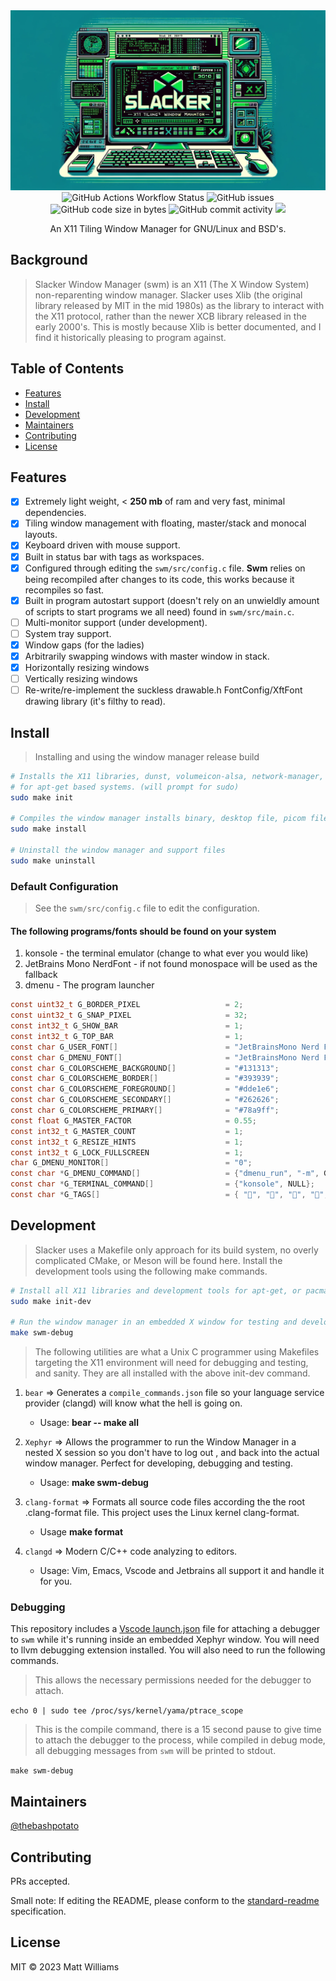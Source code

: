 <div align="center">
   <img src="assets/slacker0.png">
   <img alt="GitHub Actions Workflow Status" src="https://img.shields.io/github/actions/workflow/status/thebashpotato/slacker/c-cpp.yml?branch=main&style=for-the-badge&logo=ubuntu&label=Linux%20Build">
   <img alt="GitHub issues" src="https://img.shields.io/github/issues/thebashpotato/slacker?style=for-the-badge&logo=github">
   <img alt="GitHub code size in bytes" src="https://img.shields.io/github/languages/code-size/thebashpotato/slacker?style=for-the-badge&logo=github">
   <img alt="GitHub commit activity" src="https://img.shields.io/github/commit-activity/y/thebashpotato/slacker?style=for-the-badge&logo=github">
   <img src="https://img.shields.io/badge/C-00599C?style=for-the-badge&logo=c&logoColor=white">

   <br>
   <p>An X11 Tiling Window Manager for GNU/Linux and BSD's.</p>
</div>

## Background

> Slacker Window Manager (swm) is an X11 (The X Window System) non-reparenting window manager.
> Slacker uses Xlib (the original library released by MIT in the mid 1980s) as the library to interact with the X11 protocol,
> rather than the newer XCB library released in the early 2000's. This is mostly because Xlib is better documented, and I find
> it historically pleasing to program against.

## Table of Contents

- [Features](#features)
- [Install](#install)
- [Development](#development)
- [Maintainers](#maintainers)
- [Contributing](#contributing)
- [License](#license)

## Features

- [x] Extremely light weight, < **250 mb** of ram and very fast, minimal dependencies.
- [x] Tiling window management with floating, master/stack and monocal layouts.
- [x] Keyboard driven with mouse support.
- [x] Built in status bar with tags as workspaces.
- [x] Configured through editing the `swm/src/config.c` file. **Swm** relies on being recompiled
      after changes to its code, this works because it recompiles so fast.
- [x] Built in program autostart support (doesn't rely on an unwieldly amount of scripts to start programs we all need) found in `swm/src/main.c`.
- [ ] Multi-monitor support (under development).
- [ ] System tray support.
- [x] Window gaps (for the ladies)
- [x] Arbitrarily swapping windows with master window in stack.
- [x] Horizontally resizing windows
- [ ] Vertically resizing windows
- [ ] Re-write/re-implement the suckless drawable.h FontConfig/XftFont drawing library (it's filthy to read).

## Install

> Installing and using the window manager release build

```bash
# Installs the X11 libraries, dunst, volumeicon-alsa, network-manager, feh, picom,
# for apt-get based systems. (will prompt for sudo)
sudo make init

# Compiles the window manager installs binary, desktop file, picom file, etc.
sudo make install

# Uninstall the window manager and support files
sudo make uninstall
```

### Default Configuration

> See the `swm/src/config.c` file to edit the configuration.

#### The following programs/fonts should be found on your system

1. konsole - the terminal emulator (change to what ever you would like)
2. JetBrains Mono NerdFont - if not found monospace will be used as the fallback
3. dmenu - The program launcher

```c
const uint32_t G_BORDER_PIXEL                   = 2;
const uint32_t G_SNAP_PIXEL                     = 32;
const int32_t G_SHOW_BAR                        = 1;
const int32_t G_TOP_BAR                         = 1;
const char G_USER_FONT[]                        = "JetBrainsMono Nerd Font Mono:size=16";
const char G_DMENU_FONT[]                       = "JetBrainsMono Nerd Font Mono:size=17";
const char G_COLORSCHEME_BACKGROUND[]           = "#131313";
const char G_COLORSCHEME_BORDER[]               = "#393939";
const char G_COLORSCHEME_FOREGROUND[]           = "#dde1e6";
const char G_COLORSCHEME_SECONDARY[]            = "#262626";
const char G_COLORSCHEME_PRIMARY[]              = "#78a9ff";
const float G_MASTER_FACTOR                     = 0.55;
const int32_t G_MASTER_COUNT                    = 1;
const int32_t G_RESIZE_HINTS                    = 1;
const int32_t G_LOCK_FULLSCREEN                 = 1;
char G_DMENU_MONITOR[]                          = "0";
const char *G_DMENU_COMMAND[]                   = {"dmenu_run", "-m", G_DMENU_MONITOR, "-fn", G_DMENU_FONT, "-nb", G_COLORSCHEME_BACKGROUND, "-nf", G_COLORSCHEME_FOREGROUND, "-sb", G_COLORSCHEME_PRIMARY, "-sf", G_COLORSCHEME_SECONDARY, NULL};
const char *G_TERMINAL_COMMAND[]                = {"konsole", NULL};
const char *G_TAGS[]                            = { "", "", "", "", "", "", "", "", "" };
```

## Development

> Slacker uses a Makefile only approach for its build system, no overly complicated CMake, or Meson
> will be found here.
> Install the development tools using the following make commands.

```bash
# Install all X11 libraries and development tools for apt-get, or pacman based systems.
sudo make init-dev

# Run the window manager in an embedded X window for testing and development
make swm-debug

```

> The following utilities are what a Unix C programmer using Makefiles targeting
> the X11 environment will need for debugging and testing, and sanity. They are all
> installed with the above init-dev command.

1. `bear` => Generates a `compile_commands.json` file so your
   language service provider (clangd) will know what the hell is going on.

   - Usage: **bear -- make all**

2. `Xephyr` => Allows the programmer to run the Window Manager in a nested X session
   so you don't have to log out , and back into the actual window manager. Perfect for developing, debugging and testing.

   - Usage: **make swm-debug**

3. `clang-format` => Formats all source code files according the the root .clang-format file.
   This project uses the Linux kernel clang-format.

   - Usage **make format**

4. `clangd` => Modern C/C++ code analyzing to editors.
   - Usage: Vim, Emacs, Vscode and Jetbrains all support it and handle it for you.

### Debugging

This repository includes a [Vscode launch.json](.vscode/launch.json) file for attaching a debugger
to `swm` while it's running inside an embedded Xephyr window. You will need to llvm debugging extension installed.
You will also need to run the following commands.

> This allows the necessary permissions needed for the debugger to attach.

`echo 0 | sudo tee /proc/sys/kernel/yama/ptrace_scope`

> This is the compile command, there is a 15 second pause to give time to attach the debugger to the process,
> while compiled in debug mode, all debugging messages from `swm` will be printed to stdout.

`make swm-debug`

## Maintainers

[@thebashpotato](https://github.com/thebashpotato)

## Contributing

PRs accepted.

Small note: If editing the README, please conform to the [standard-readme](https://github.com/RichardLitt/standard-readme) specification.

## License

MIT © 2023 Matt Williams
